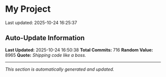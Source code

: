# My Project


Last updated: 2025-10-24 16:25:37



















































































































































































































































































































































































































































































































































































































































































































































































































































































































































































































































































































































## Auto-Update Information

**Last Updated:** 2025-10-24 16:50:38
**Total Commits:** 716
**Random Value:** 8965
**Quote:** _Shipping code like a boss._

---
_This section is automatically generated and updated._